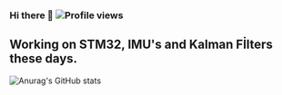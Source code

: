 ### Hi there 👋 ![Profile views](https://gpvc.arturio.dev/mecitpmk)

## Working on STM32, IMU's and Kalman Fİlters these days.

![Anurag's GitHub stats](https://github-readme-stats.vercel.app/api?username=ibrahimcahit&show_icons=true&theme=radical)
